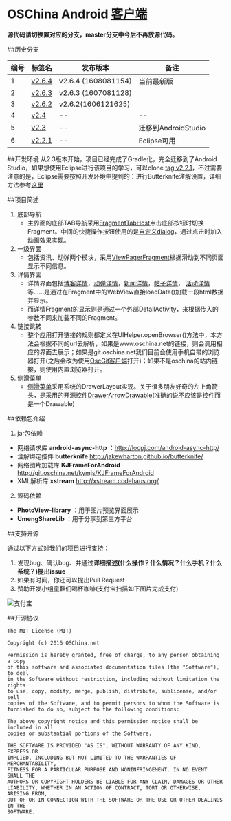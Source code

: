 # OSChina Android [客户端](http://www.oschina.net/app/)

**源代码请切换置对应的分支，master分支中今后不再放源代码。**

##历史分支

编号 | 标签名 | 发布版本 | 备注
------- | ------- | ------- | -------
1 | [v2.6.4](http://git.oschina.net/oschina/android-app/tree/v2.6.4/)  |v2.6.4 (1608081154)| 当前最新版  
2 | [v2.6.3](http://git.oschina.net/oschina/android-app/tree/v2.6.3/)  |v2.6.3 (1607081128)|
3 | [v2.6.2](http://git.oschina.net/oschina/android-app/tree/v2.6.2/)  |v2.6.2(1606121625)|   
4 | [v2.4](http://git.oschina.net/oschina/android-app/tree/v2.4/) | -- | -- |
5 | [v2.3](http://git.oschina.net/oschina/android-app/tree/v2.3/) | -- | 迁移到AndroidStudio |
6 | [v2.2.1](http://git.oschina.net/oschina/android-app/tree/v2.2.1/) | -- | Eclipse可用 |


##开发环境
从2.3版本开始，项目已经完成了Gradle化，完全迁移到了Android Studio，如果想使用Eclipse进行该项目的学习，可以clone [tag v2.2.1](http://git.oschina.net/oschina/android-app/tree/v2.2.1/)，不过需要注意的是，Eclipse需要按照开发环境中提到的：进行Butterknife注解设置，详细方法参考[这里](http://www.jcodecraeer.com/a/anzhuokaifa/androidkaifa/2015/0102/2247.html)


##项目简述
1. 底部导航  
    * 主界面的底部TAB导航采用[FragmentTabHost](http://git.oschina.net/oschina/osc-android-app/blob/master/osc-android-app/src/net/oschina/app/ui/MainTab.java)点击底部按钮时切换Fragment。中间的快捷操作按钮使用的是[自定义dialog](http://git.oschina.net/oschina/osc-android-app/blob/master/osc-android-app/src/net/oschina/app/ui/QuickOptionDialog.java)，通过点击时加入动画效果实现。  
2. 一级界面  
    * 包括资讯、动弹两个模块，采用[ViewPagerFragment](http://git.oschina.net/oschina/osc-android-app/blob/master/osc-android-app/src/net/oschina/app/viewpagerfragment/NewsViewPagerFragment.java)根据滑动到不同页面显示不同信息。  
3. 详情界面  
    * 详情界面包括[博客详情](http://git.oschina.net/oschina/osc-android-app/blob/master/osc-android-app/src/net/oschina/app/fragment/BlogDetailFragment.java)，[动弹详情](http://git.oschina.net/oschina/osc-android-app/blob/master/osc-android-app/src/net/oschina/app/fragment/TweetDetailFragment.java)，[新闻详情](http://git.oschina.net/oschina/osc-android-app/blob/master/osc-android-app/src/net/oschina/app/fragment/NewsDetailFragment.java)，[帖子详情](http://git.oschina.net/oschina/osc-android-app/blob/master/osc-android-app/src/net/oschina/app/fragment/PostDetailFragment.java)， [活动详情](http://git.oschina.net/oschina/osc-android-app/blob/master/osc-android-app/src/net/oschina/app/fragment/EventDetailFragment.java)等……是通过在Fragment中的WebView直接loadData()加载一段html数据并显示。  
    * 而详情Fragment的显示则是通过一个外部DetailActivity，来根据传入的参数不同来加载不同的Fragment。  
4. 链接跳转  
    * 整个应用打开链接的规则都定义在UIHelper.openBrowser()方法中，本方法会根据不同的url去解析，如果是www.oschina.net的链接，则会调用相应的界面去展示；如果是git.oschina.net我们目前会使用手机自带的浏览器打开(之后会改为使用[OscGit客户端](http://git.oschina.net/oschina/git-osc-android-project)打开)；如果不是oschina的站内链接，则使用内置浏览器打开。  
5. 侧滑菜单  
    * [侧滑菜单](http://git.oschina.net/oschina/osc-android-app/blob/master/osc-android-app/src/net/oschina/app/ui/NavigationDrawerFragment.java)采用系统的DrawerLayout实现。关于很多朋友好奇的左上角箭头，是采用的开源控件[DrawerArrowDrawable](http://git.oschina.net/oschina/osc-android-app/blob/master/osc-android-app/src/net/oschina/app/widget/DrawerArrowDrawable.java)(准确的说不应该是控件而是一个Drawable)

##依赖包介绍
1. jar包依赖  
  * 网络请求库 **android-async-http** ：http://loopj.com/android-async-http/  
  * 注解绑定控件 **butterknife** http://jakewharton.github.io/butterknife/  
  * 网络图片加载库 **KJFrameForAndroid** http://git.oschina.net/kymjs/KJFrameForAndroid  
  * XML解析库 **xstream** http://xstream.codehaus.org/  
2. 源码依赖  
  * **PhotoView-library** ：用于图片预览界面展示
  * **UmengShareLib** ：用于分享到第三方平台


##支持开源

通过以下方式对我们的项目进行支持：

1. 发现bug、确认bug、并通过**详细描述(什么操作？什么情况？什么手机？什么系统？)提出issue**
2. 如果有时间，你还可以提出Pull Request
3. 赞助开发小组童鞋们喝杯咖啡(支付宝扫描如下图片完成支付)

![支付宝](http://git.oschina.net/uploads/qrcode/qrcode_alipay_146312694382.png)

##开源协议

	The MIT License (MIT)

	Copyright (c) 2016 OSChina.net

	Permission is hereby granted, free of charge, to any person obtaining a copy
	of this software and associated documentation files (the "Software"), to deal
	in the Software without restriction, including without limitation the rights
	to use, copy, modify, merge, publish, distribute, sublicense, and/or sell
	copies of the Software, and to permit persons to whom the Software is
	furnished to do so, subject to the following conditions:

	The above copyright notice and this permission notice shall be included in all
	copies or substantial portions of the Software.

	THE SOFTWARE IS PROVIDED "AS IS", WITHOUT WARRANTY OF ANY KIND, EXPRESS OR
	IMPLIED, INCLUDING BUT NOT LIMITED TO THE WARRANTIES OF MERCHANTABILITY,
	FITNESS FOR A PARTICULAR PURPOSE AND NONINFRINGEMENT. IN NO EVENT SHALL THE
	AUTHORS OR COPYRIGHT HOLDERS BE LIABLE FOR ANY CLAIM, DAMAGES OR OTHER
	LIABILITY, WHETHER IN AN ACTION OF CONTRACT, TORT OR OTHERWISE, ARISING FROM,
	OUT OF OR IN CONNECTION WITH THE SOFTWARE OR THE USE OR OTHER DEALINGS IN THE
	SOFTWARE.
